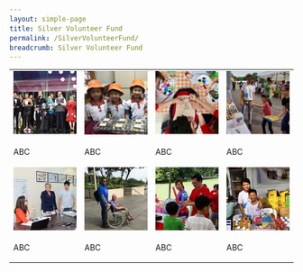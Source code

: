 ```yaml
---
layout: simple-page
title: Silver Volunteer Fund
permalink: /SilverVolunteerFund/
breadcrumb: Silver Volunteer Fund
---
```


<table>
  <tr>
     <td width="25%">
       <img src="../images/President-s-Star-Charity.jpg" alt="Partner Story 1" />
     </td>
     <td width="25%">
       <img src="../images/PCF-Eunos_2.jpg" alt="Partner Story 2" />
     </td>
     <td width="25%">
       <img src="../images/PA.jpg" alt="Partner Story 3" />
     </td>
     <td width="25%">
        <img src="../images/Partner-Story4.jpg" alt="Partner Story 4" />
     </td>
  </tr>
  <tr>
     <td>
       <p>ABC</p>
     </td>
     <td>
       <p>ABC</p>
     </td>
     <td>
       <p>ABC</p>
     </td>
     <td>
       <p>ABC</p>
     </td> 
  </tr>
  <tr>
     <td>
       <img src="../images/Allison2.jpg" alt="Volunteer Story 1" />
     </td>
     <td>
       <img src="../images/Citi-Sg2.jpg" alt="Volunteer Story 2" />
     </td>
     <td>
       <img src="../images/Singtel2.jpg" alt="Volunteer Story 3" />
     </td>
     <td>
        <img src="../images/Joanne_1.jpg" alt="Volunteer Story 4" />
     </td>
  </tr>
  <tr>
     <td>
       <p>ABC</p>
     </td>
     <td>
       <p>ABC</p>
     </td>
     <td>
       <p>ABC</p>
     </td>
     <td>
       <p>ABC</p>
     </td> 
  </tr>
</table>
